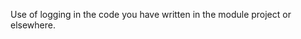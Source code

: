 <panel type="warning" header=":trophy: Can use logging :star::star:" expandable expanded no-close>

<panel type="warning" header=":trophy: Can explain logging :star::star:" expandable>
  <include src="../../book/errorHandling/logging/what/full.md" />
<!-- TODO: add evidence -->
</panel>

<panel type="warning" header=":trophy: Can use logging :star::star:" expandable>
  <include src="../../book/errorHandling/logging/how/full.md" />
  <panel header=":dart: Evidence" expanded>

Use of logging in the code you have written in the module project or elsewhere.

  </panel>
</panel>

</panel>

